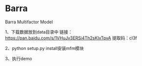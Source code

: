 # Barra
Barra Multifactor Model

1、下载数据放到data目录中
链接：https://pan.baidu.com/s/1VHuJv3ERSi4Th2sKIxTpvA 
提取码：cl3f 

2、python setup.py install安装mfm模块

3、执行demo
